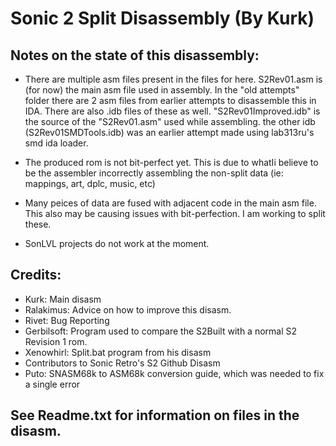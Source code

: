 Sonic 2 Split Disassembly (By Kurk)
=
Notes on the state of this disassembly:
-

* There are multiple asm files present in the files for here. S2Rev01.asm is (for now) the main asm file used in assembly. In the "old attempts" folder there are 2 asm files from earlier attempts to disassemble this in IDA. There are also .idb files of these as well. "S2Rev01Improved.idb" is the source of the "S2Rev01.asm" used while assembling. the other idb (S2Rev01SMDTools.idb) was an earlier attempt made using lab313ru's smd ida loader.

* The produced rom is not bit-perfect yet. This is due to whatIi believe to be the assembler incorrectly assembling the non-split data (ie: mappings, art, dplc, music, etc)

* Many peices of data are fused with adjacent code in the main asm file. This also may be causing issues with bit-perfection. I am working to split these.

* SonLVL projects do not work at the moment.

Credits:
-
* Kurk: Main disasm
* Ralakimus: Advice on how to improve this disasm.
* Rivet: Bug Reporting
* Gerbilsoft: Program used to compare the S2Built with a normal S2 Revision 1 rom.
* Xenowhirl: Split.bat program from his disasm
* Contributors to Sonic Retro's S2 Github Disasm
* Puto: SNASM68k to ASM68k conversion guide, which was needed to fix a single error

See Readme.txt for information on files in the disasm.
-
